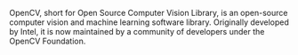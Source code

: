 OpenCV, short for Open Source Computer Vision Library, is an open-source computer vision and machine learning software library. Originally developed by Intel, it is now maintained by a community of developers under the OpenCV Foundation.

